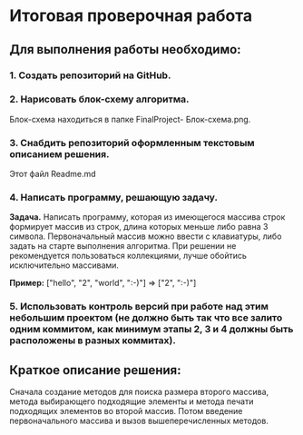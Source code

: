 # Итоговая проверочная работа
## Для выполнения работы необходимо:
### 1. Создать репозиторий на GitHub. 

### 2. Нарисовать блок-схему алгоритма. 
Блок-схема находиться в папке FinalProject- Блок-схема.png.

### 3. Снабдить репозиторий оформленным текстовым описанием решения. 
Этот файл Readme.md

### 4. Написать программу, решающую задачу.
**Задача.** Написать программу, которая из имеющегося массива строк формирует массив из строк, длина которых меньше либо равна 3 символа. Первоначальный массив можно ввести с клавиатуры, либо задать на старте выполнения алгоритма. При решении не рекомендуется пользоваться коллекциями, лучше обойтись исключительно массивами.

**Пример:**
["hello", "2", "world", ":-)"] => ["2", ":-)"]

### 5. Использовать контроль версий при работе над этим небольшим проектом (не должно быть так что все залито одним коммитом, как минимум этапы 2, 3 и 4 должны быть расположены в разных коммитах).

## Краткое описание решения:
Сначала создание методов для поиска размера второго массива, метода выбирающего подходящие элементы и метода печати подходящих элементов во второй массив. Потом введение первоначального массива и вызов вышеперечисленных методов.